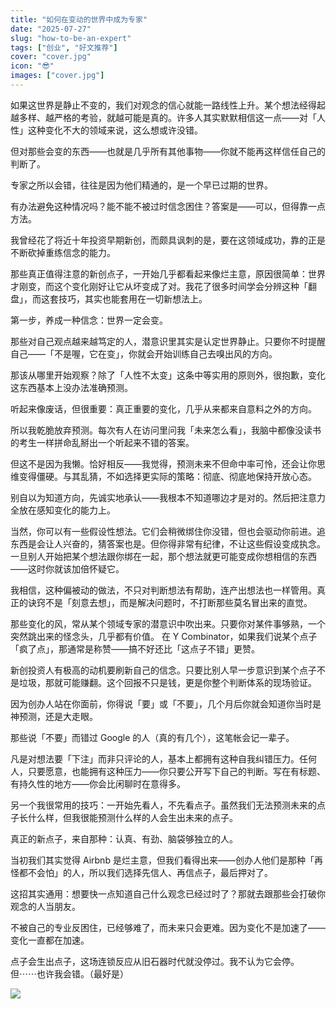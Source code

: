 ```yaml
---
title: "如何在变动的世界中成为专家"
date: "2025-07-27"
slug: "how-to-be-an-expert"
tags: ["创业", "好文推荐"]
cover: "cover.jpg"
icon: "😎"
images: ["cover.jpg"]
---
```

如果这世界是静止不变的，我们对观念的信心就能一路线性上升。某个想法经得起越多样、越严格的考验，就越可能是真的。许多人其实默默相信这一点——对「人性」这种变化不大的领域来说，这么想或许没错。



但对那些会变的东西——也就是几乎所有其他事物——你就不能再这样信任自己的判断了。



专家之所以会错，往往是因为他们精通的，是一个早已过期的世界。



有办法避免这种情况吗？能不能不被过时信念困住？答案是——可以，但得靠一点方法。



我曾经花了将近十年投资早期新创，而颇具讽刺的是，要在这领域成功，靠的正是不断砍掉重练信念的能力。



那些真正值得注意的新创点子，一开始几乎都看起来像烂主意，原因很简单：世界才刚变，而这个变化刚好让它从坏变成了对。我花了很多时间学会分辨这种「翻盘」，而这套技巧，其实也能套用在一切新想法上。



第一步，养成一种信念：世界一定会变。



那些对自己观点越来越笃定的人，潜意识里其实是认定世界静止。只要你不时提醒自己——「不是喔，它在变」，你就会开始训练自己去嗅出风的方向。



那该从哪里开始观察？除了「人性不太变」这条中等实用的原则外，很抱歉，变化这东西基本上没办法准确预测。



听起来像废话，但很重要：真正重要的变化，几乎从来都来自意料之外的方向。



所以我乾脆放弃预测。每次有人在访问里问我「未来怎么看」，我脑中都像没读书的考生一样拼命乱掰出一个听起来不错的答案。



但这不是因为我懒。恰好相反——我觉得，预测未来不但命中率可怜，还会让你思维变得僵硬。与其乱猜，不如选择更实际的策略：彻底、彻底地保持开放心态。



别自以为知道方向，先诚实地承认——我根本不知道哪边才是对的。然后把注意力全放在感知变化的能力上。



当然，你可以有一些假设性想法。它们会稍微绑住你没错，但也会驱动你前进。追东西是会让人兴奋的，猜答案也是。但你得非常有纪律，不让这些假设变成执念。
一旦别人开始把某个想法跟你绑在一起，那个想法就更可能变成你想相信的东西——这时你就该加倍怀疑它。



我相信，这种偏被动的做法，不只对判断想法有帮助，连产出想法也一样管用。真正的诀窍不是「刻意去想」，而是解决问题时，不打断那些莫名冒出来的直觉。



那些变化的风，常从某个领域专家的潜意识中吹出来。只要你对某件事够熟，一个突然跳出来的怪念头，几乎都有价值。
在 Y Combinator，如果我们说某个点子「疯了点」，那通常是称赞——搞不好还比「这点子不错」更赞。



新创投资人有极高的动机要刷新自己的信念。只要比别人早一步意识到某个点子不是垃圾，那就可能赚翻。这个回报不只是钱，更是你整个判断体系的现场验证。



因为创办人站在你面前，你得说「要」或「不要」，几个月后你就会知道你当时是神预测，还是大走眼。



那些说「不要」而错过 Google 的人（真的有几个），这笔帐会记一辈子。



凡是对想法要「下注」而非只评论的人，基本上都拥有这种自我纠错压力。任何人，只要愿意，也能拥有这种压力——你只要公开写下自己的判断。写在有标题、有持久性的地方——你会比闲聊时在意得多。



另一个我很常用的技巧：一开始先看人，不先看点子。虽然我们无法预测未来的点子长什么样，但我很能预测什么样的人会生出未来的点子。



真正的新点子，来自那种：认真、有劲、脑袋够独立的人。



当初我们其实觉得 Airbnb 是烂主意，但我们看得出来——创办人他们是那种「再怪都不会怕」的人，所以我们选择先信人、再信点子，最后押对了。



这招其实通用：想要快一点知道自己什么观念已经过时了？那就去跟那些会打破你观念的人当朋友。



不被自己的专业反困住，已经够难了，而未来只会更难。因为变化不是加速了——变化一直都在加速。



点子会生出点子，这场连锁反应从旧石器时代就没停过。我不认为它会停。
但⋯⋯也许我会错。（最好是）




![](https://prod-files-secure.s3.us-west-2.amazonaws.com/112d0858-5090-4d34-a606-b75eb8d65fd2/46476355-9cf3-4e99-9b7a-3531bc426380/1000202064.png?X-Amz-Algorithm=AWS4-HMAC-SHA256&X-Amz-Content-Sha256=UNSIGNED-PAYLOAD&X-Amz-Credential=ASIAZI2LB466UZDKSTMA%2F20251009%2Fus-west-2%2Fs3%2Faws4_request&X-Amz-Date=20251009T072939Z&X-Amz-Expires=3600&X-Amz-Security-Token=IQoJb3JpZ2luX2VjEDcaCXVzLXdlc3QtMiJIMEYCIQDB2KGnhBxIJQpmz6cD1qp4R5wcKm1NhrQbIEG1eJdc3wIhAP%2FwkfmmkLffL9PAGGqPtj45MtAJVWaTMMdASw8FfH88KogECND%2F%2F%2F%2F%2F%2F%2F%2F%2F%2FwEQABoMNjM3NDIzMTgzODA1IgwZM7Lu1vO%2BXk14Uqcq3APRJpmSOQzuYS1kNpkp%2BY9scBZ0%2BoXRa5rCdI8mb8%2FYmg1XfeCwvwjsK0zcGFVHExvj9r0Bo99kBx80ThJSdSC6uuLw8g08%2FiMrY94bPYGF5%2F9c8gcaEhUUv5s3h5L9qIe5G1fHWcRPVPYjBjPSSBsec0HzsR%2BO5ARq%2B%2BeU2%2FxI2c%2B70WgVElI3sKRzFlPO%2BdrFFk6iO%2F7pc%2FxMeEm%2BGq6xF3k17gQQFHsYaiiYaLqk8k7eVcMYolL5m3oyGbeAFf13Dl8dAwyIrVrSDcQvp%2FiSUwyGxvL1j%2ByaWEnIEorOBw0StUaR9q%2BdGBHEQa2gnc2ISyFCEANQxZlDRfLLL9Lk4SW6TJXWiRjaS6%2BW6ngqtLYRGFWIsYqZ8cghhJUuZWirkZ94fVNfpSNQjSSrtwF8sB3yconTQHIidW0mKYWkb89XDO%2Fd9mjS14khBJoT4PlFEvVlhd0fmt7zYNkbFx9OiADm%2BsilUTWmU6o9SYSaKO9DbCe8B58z%2BRo03HwG92GxL4sHC5kj92s4Wrf2KUo%2FJtJS%2BVRrh5%2FN2thvTMYYFxTSGgRTH22DIcyjMF91vJMIn%2F2AAFWi0iaeV3mxQRBB6vWH%2FKSghLKfGNiBeVtGA5c3b7UvIDdJQrWfUjDRwZ3HBjqkAQR%2BhSsEz%2BiR8A6gW2H9UyhWJ553QvwAD8lxyAhUt55vNYSyXwTbK0Ez5i8wdbzBa8iSlH07G6YksSPnyQxpkSKR7LAQhxpXU1hf80wkCNYKIZwqp964hSeWD%2BLXn2A4hL6un3aRg9eETuyBVhox%2B8oqerKbw6%2B2Fw5AZMgku7T6WwCkCg6lc3TXBP3mYguS1iPk0r5Vwigxi5JTHwkyvrdJihsE&X-Amz-Signature=c43924c73ac436d8f8e017a97981991013947e4d0edca06a3b2d5cd48cb313ce&X-Amz-SignedHeaders=host&x-amz-checksum-mode=ENABLED&x-id=GetObject)

